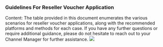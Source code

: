 ### Guidelines For Reseller Voucher Application
Content: The table provided in this document enumerates the various scenarios for reseller voucher applications, along with the recommended platforms and methods for each case. If you have any further questions or require additional guidance, please do not hesitate to reach out to your Channel Manager for further assistance.
![](https://staticintl.cloudcachetci.com/yehe/backend-news/jZf2455_2.png)
